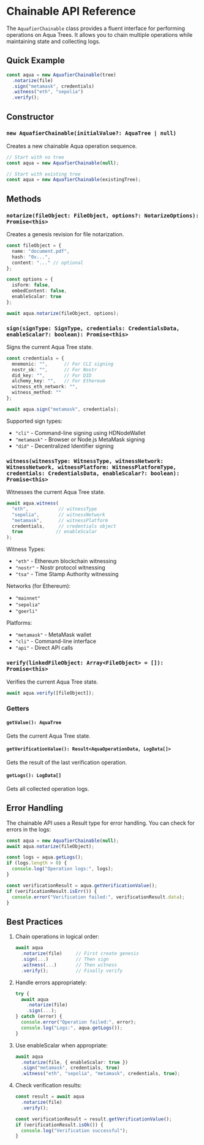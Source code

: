 # Chainable API Reference

The `AquafierChainable` class provides a fluent interface for performing operations on Aqua Trees. It allows you to chain multiple operations while maintaining state and collecting logs.

## Quick Example

```typescript
const aqua = new AquafierChainable(tree)
  .notarize(file)
  .sign("metamask", credentials)
  .witness("eth", "sepolia")
  .verify();
```

## Constructor

### `new AquafierChainable(initialValue?: AquaTree | null)`

Creates a new chainable Aqua operation sequence.

```typescript
// Start with no tree
const aqua = new AquafierChainable(null);

// Start with existing tree
const aqua = new AquafierChainable(existingTree);
```

## Methods

### `notarize(fileObject: FileObject, options?: NotarizeOptions): Promise<this>`

Creates a genesis revision for file notarization.

```typescript
const fileObject = {
  name: "document.pdf",
  hash: "0x...",
  content: "..." // optional
};

const options = {
  isForm: false,
  embedContent: false,
  enableScalar: true
};

await aqua.notarize(fileObject, options);
```

### `sign(signType: SignType, credentials: CredentialsData, enableScalar?: boolean): Promise<this>`

Signs the current Aqua Tree state.

```typescript
const credentials = {
  mnemonic: "",      // For CLI signing
  nostr_sk: "",      // For Nostr
  did_key: "",       // For DID
  alchemy_key: "",   // For Ethereum
  witness_eth_network: "",
  witness_method: ""
};

await aqua.sign("metamask", credentials);
```

Supported sign types:
- `"cli"` - Command-line signing using HDNodeWallet
- `"metamask"` - Browser or Node.js MetaMask signing
- `"did"` - Decentralized Identifier signing

### `witness(witnessType: WitnessType, witnessNetwork: WitnessNetwork, witnessPlatform: WitnessPlatformType, credentials: CredentialsData, enableScalar?: boolean): Promise<this>`

Witnesses the current Aqua Tree state.

```typescript
await aqua.witness(
  "eth",           // witnessType
  "sepolia",       // witnessNetwork
  "metamask",      // witnessPlatform
  credentials,     // credentials object
  true            // enableScalar
);
```

Witness Types:
- `"eth"` - Ethereum blockchain witnessing
- `"nostr"` - Nostr protocol witnessing
- `"tsa"` - Time Stamp Authority witnessing

Networks (for Ethereum):
- `"mainnet"`
- `"sepolia"`
- `"goerli"`

Platforms:
- `"metamask"` - MetaMask wallet
- `"cli"` - Command-line interface
- `"api"` - Direct API calls

### `verify(linkedFileObject: Array<FileObject> = []): Promise<this>`

Verifies the current Aqua Tree state.

```typescript
await aqua.verify([fileObject]);
```

### Getters

#### `getValue(): AquaTree`
Gets the current Aqua Tree state.

#### `getVerificationValue(): Result<AquaOperationData, LogData[]>`
Gets the result of the last verification operation.

#### `getLogs(): LogData[]`
Gets all collected operation logs.

## Error Handling

The chainable API uses a Result type for error handling. You can check for errors in the logs:

```typescript
const aqua = new AquafierChainable(null);
await aqua.notarize(fileObject);

const logs = aqua.getLogs();
if (logs.length > 0) {
  console.log("Operation logs:", logs);
}

const verificationResult = aqua.getVerificationValue();
if (verificationResult.isErr()) {
  console.error("Verification failed:", verificationResult.data);
}
```

## Best Practices

1. Chain operations in logical order:
   ```typescript
   await aqua
     .notarize(file)     // First create genesis
     .sign(...)          // Then sign
     .witness(...)       // Then witness
     .verify();          // Finally verify
   ```

2. Handle errors appropriately:
   ```typescript
   try {
     await aqua
       .notarize(file)
       .sign(...);
   } catch (error) {
     console.error("Operation failed:", error);
     console.log("Logs:", aqua.getLogs());
   }
   ```

3. Use enableScalar when appropriate:
   ```typescript
   await aqua
     .notarize(file, { enableScalar: true })
     .sign("metamask", credentials, true)
     .witness("eth", "sepolia", "metamask", credentials, true);
   ```

4. Check verification results:
   ```typescript
   const result = await aqua
     .notarize(file)
     .verify();
   
   const verificationResult = result.getVerificationValue();
   if (verificationResult.isOk()) {
     console.log("Verification successful");
   }
   ```
